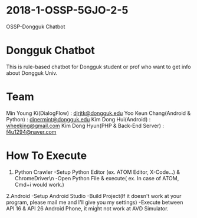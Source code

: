 # 2018-1-OSSP-5GJO-2-5
OSSP-Dongguk Chatbot
# Dongguk Chatbot
This is rule-based chatbot for Dongguk student or prof who want to get info about Dongguk Univ.
# Team
Min Young Ki(DialogFlow) : djrjtk@dongguk.edu
Yoo Keun Chang(Android & Python) : dinermint@dongguk.edu
Kim Dong Hui(Android) : wheeking@gmail.com
Kim Dong Hyun(PHP & Back-End Server) : f4u1294@naver.com
# How To Execute
1. Python Crawler
-Setup Python Editor (ex. ATOM Editor, X-Code...) & ChromeDriver\n
-Open Python File & execute( ex. In case of ATOM, Cmd+i would work.)

2.Android
-Setup Android Studio
-Build Project(If it doesn't work at your program, please mail me and I'll give you my settings)
-Execute between API 16 & API 26 Android Phone, it might not work at AVD Simulator.


